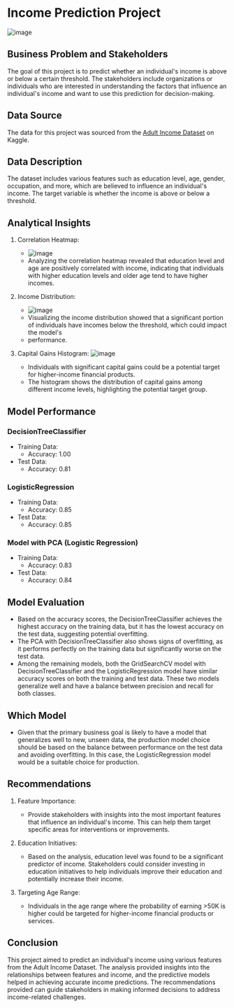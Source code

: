 # Income Prediction Project
![image](https://github.com/uday-routhu/models/assets/24350354/8a580201-6311-4497-b38d-1ae1d8ed7786)


## Business Problem and Stakeholders
The goal of this project is to predict whether an individual's income is above or below a certain threshold. The stakeholders include organizations or individuals who are interested in understanding the factors that influence an individual's income and want to use this prediction for decision-making.

## Data Source
The data for this project was sourced from the [Adult Income Dataset](https://www.kaggle.com/datasets/wenruliu/adult-income-dataset) on Kaggle.

## Data Description
The dataset includes various features such as education level, age, gender, occupation, and more, which are believed to influence an individual's income. The target variable is whether the income is above or below a threshold.

## Analytical Insights
1. Correlation Heatmap:
   - ![image](https://github.com/uday-routhu/models/assets/24350354/94c73364-8c23-4851-a0c3-4e5b1bbcb36b)
   - Analyzing the correlation heatmap revealed that education level and age are positively correlated with income, indicating that individuals with higher education levels and older age tend to have higher incomes.

2. Income Distribution:
   - ![image](https://github.com/uday-routhu/models/assets/24350354/c5ca12dc-5dc5-4eb1-9eb4-9b2be904c193)
   - Visualizing the income distribution showed that a significant portion of individuals have incomes below the threshold, which could impact the model's
   - performance.
     
3. Capital Gains Histogram:
   ![image](https://github.com/uday-routhu/models/assets/24350354/df531ee1-9c4b-4adf-8a90-de5e7680ca5f)

   - Individuals with significant capital gains could be a potential target for higher-income financial products.
   - The histogram shows the distribution of capital gains among different income levels, highlighting the potential target group.

## Model Performance
### DecisionTreeClassifier
- Training Data:
  - Accuracy: 1.00
- Test Data:
  - Accuracy: 0.81

### LogisticRegression
- Training Data:
  - Accuracy: 0.85
- Test Data:
  - Accuracy: 0.85

### Model with PCA (Logistic Regression)
- Training Data:
  - Accuracy: 0.83
- Test Data:
  - Accuracy: 0.84

## Model Evaluation
- Based on the accuracy scores, the DecisionTreeClassifier achieves the highest accuracy on the training data, but it has the lowest accuracy on the test data, suggesting potential overfitting. 
- The PCA with DecisionTreeClassifier also shows signs of overfitting, as it performs perfectly on the training data but significantly worse on the test data.
- Among the remaining models, both the GridSearchCV model with DecisionTreeClassifier and the LogisticRegression model have similar accuracy scores on both the training and test data. These two models generalize well and have a balance between precision and recall for both classes.
  
## Which Model
- Given that the primary business goal is likely to have a model that generalizes well to new, unseen data, the production model choice should be based on the balance between performance on the test data and avoiding overfitting. In this case, the LogisticRegression model would be a suitable choice for production.

## Recommendations
1. Feature Importance:
   - Provide stakeholders with insights into the most important features that influence an individual's income. This can help them target specific areas for interventions or improvements.

2. Education Initiatives:
   - Based on the analysis, education level was found to be a significant predictor of income. Stakeholders could consider investing in education initiatives to help individuals improve their education and potentially increase their income.

3. Targeting Age Range:
   - Individuals in the age range where the probability of earning >50K is higher could be targeted for higher-income financial products or services.

## Conclusion
This project aimed to predict an individual's income using various features from the Adult Income Dataset. The analysis provided insights into the relationships between features and income, and the predictive models helped in achieving accurate income predictions. The recommendations provided can guide stakeholders in making informed decisions to address income-related challenges.


